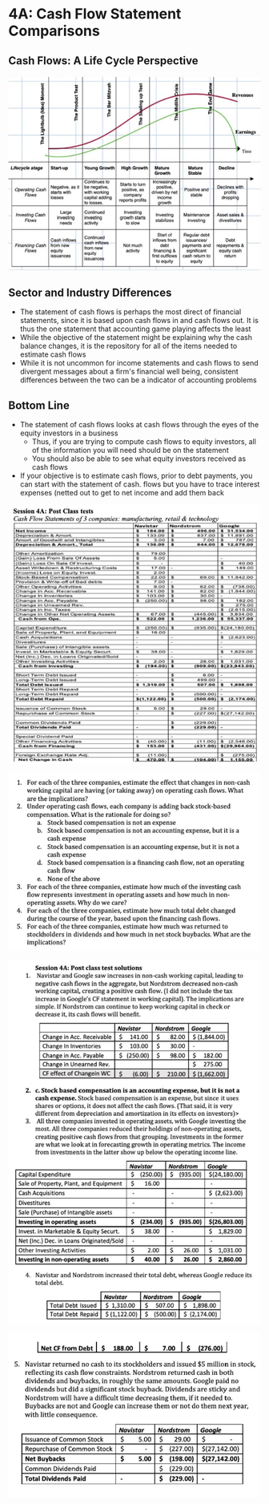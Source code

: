# 4A: Cash Flow Statement Comparisons

## Cash Flows: A Life Cycle Perspective

![image](../../media/Accounting-for-Finance_4A-Cash-Flow-Statement-Comparisions-image1.jpg)

## Sector and Industry Differences

- The statement of cash flows is perhaps the most direct of financial statements, since it is based upon cash flows in and cash flows out. It is thus the one statement that accounting game playing affects the least
- While the objective of the statement might be explaining why the cash balance changes, it is the repository for all of the items needed to estimate cash flows
- While it is not uncommon for income statements and cash flows to send divergent messages about a firm's financial well being, consistent differences between the two can be a indicator of accounting problems

## Bottom Line

- The statement of cash flows looks at cash flows through the eyes of the equity investors in a business
  - Thus, if you are trying to compute cash flows to equity investors, all of the information you will need should be on the statement
  - You should also be able to see what equity investors received as cash flows
- If your objective is to estimate cash flows, prior to debt payments, you can start with the statement of cash. flows but you have to trace interest expenses (netted out to get to net income and add them back

![image](../../media/Accounting-for-Finance_4A-Cash-Flow-Statement-Comparisions-image2.jpg)

![image](../../media/Accounting-for-Finance_4A-Cash-Flow-Statement-Comparisions-image3.jpg)

![image](../../media/Accounting-for-Finance_4A-Cash-Flow-Statement-Comparisions-image4.jpg)

![image](../../media/Accounting-for-Finance_4A-Cash-Flow-Statement-Comparisions-image5.jpg)
